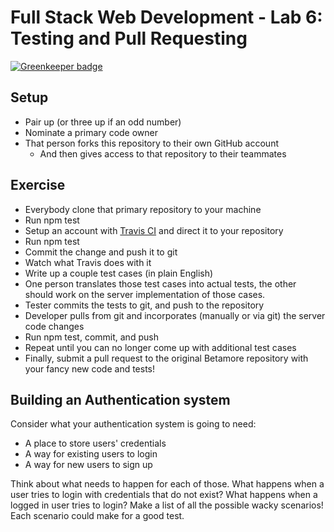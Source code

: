 # Full Stack Web Development - Lab 6: Testing and Pull Requesting

[![Greenkeeper badge](https://badges.greenkeeper.io/betamore/fswd-winter-2017-lab-6.svg)](https://greenkeeper.io/)

## Setup

* Pair up (or three up if an odd number)
* Nominate a primary code owner
* That person forks this repository to their own GitHub account
  * And then gives access to that repository to their teammates

## Exercise

* Everybody clone that primary repository to your machine
* Run npm test
* Setup an account with [Travis CI](https://travis-ci.org) and direct it to your repository
* Run npm test
* Commit the change and push it to git
* Watch what Travis does with it
* Write up a couple test cases (in plain English)
* One person translates those test cases into actual tests, the other should work on the server implementation of those cases.
* Tester commits the tests to git, and push to the repository
* Developer pulls from git and incorporates (manually or via git) the server code changes
* Run npm test, commit, and push
* Repeat until you can no longer come up with additional test cases
* Finally, submit a pull request to the original Betamore repository with your fancy new code and tests!

## Building an Authentication system

Consider what your authentication system is going to need:

* A place to store users' credentials
* A way for existing users to login
* A way for new users to sign up

Think about what needs to happen for each of those. What happens when a user tries to login with credentials that do not exist?
What happens when a logged in user tries to login? Make a list of all the possible wacky scenarios! Each scenario could make for
a good test.
